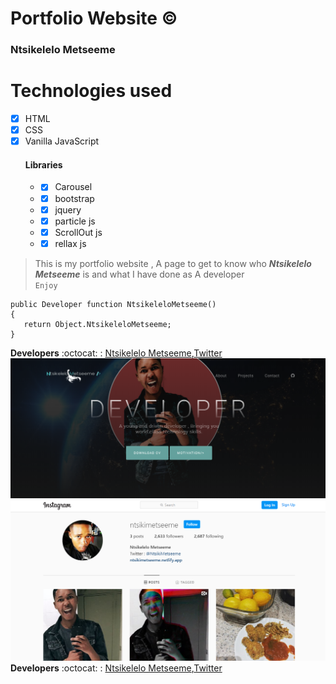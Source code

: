 # Portfolio Website :copyright:
### Ntsikelelo Metseeme

# Technologies used 
- [x] HTML  <br>
- [x] CSS  <br>
- [x] Vanilla  JavaScript<br> 
    #### Libraries
   * - [x] Carousel
   * - [x] bootstrap
   * - [x] jquery
   * - [x] particle js
   * - [x] ScrollOut js
   * - [x] rellax js
   
> This is my portfolio website , A page to get to know who ***Ntsikelelo Metseeme*** is and what I have done as A developer<br>
> `Enjoy`
 ```
 public Developer function NtsikeleloMetseeme()
{
    return Object.NtsikeleloMetseeme;
}
```

__Developers__ :octocat: : [Ntsikelelo Metseeme](https://github.com/Ntsikelel/),[Twitter](https://twitter.com/ntsikimetseeme/) 
![Webimage](myport.png)
![Webimage](ntsinstgram.png)
__Developers__ :octocat: : [Ntsikelelo Metseeme](https://github.com/Ntsikelel/),[Twitter](https://twitter.com/ntsikimetseeme/) 

